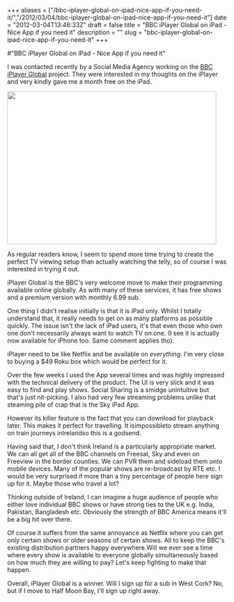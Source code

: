 +++
aliases = ["/bbc-iplayer-global-on-ipad-nice-app-if-you-need-it/","/2012/03/04/bbc-iplayer-global-on-ipad-nice-app-if-you-need-it"]
date = "2012-03-04T13:46:33Z"
draft = false
title = "BBC iPlayer Global on iPad - Nice App if you need it"
description = ""
slug = "bbc-iplayer-global-on-ipad-nice-app-if-you-need-it"
+++

#"BBC iPlayer Global on iPad - Nice App if you need it"

I was contacted recently by a Social Media Agency working on the <a href="http://itunes.apple.com/ie/app/bbc-iplayer-global/id449130604?mt=8">BBC iPlayer Global</a> project. They were interested in my thoughts on the iPlayer and very kindly gave me a month free on the iPad.

<a href="https://d2j17b10ywb1i7.cloudfront.net/wp-content/uploads/2012/03/mzl.gzwgeaff.480x480-75.jpg"><img class="size-full wp-image-614 aligncenter" title="mzl.gzwgeaff.480x480-75" src="https://d2j17b10ywb1i7.cloudfront.net/wp-content/uploads/2012/03/mzl.gzwgeaff.480x480-75.jpg" alt="" width="480" height="351" /></a>

As regular readers know, I seem to spend more time trying to create the perfect TV viewing setup than actually watching the telly, so of course I was interested in trying it out.

iPlayer Global is the BBC's very welcome move to make their programming available online globally. As with many of these services, it has free shows and a premium version with monthly 6.99 sub.

One thing I didn't realise initially is that it is iPad only. Whilst I totally understand that, it really needs to get on as many platforms as possible quickly. The issue isn't the lack of iPad users, it's that even those who own one don't necessarily always want to watch TV on one. (I see it is actually now available for iPhone too. Same comment applies tho).

iPlayer need to be like Netflix and be available on _everything_. I'm very close to buying a $49 Roku box which would be perfect for it.

Over the few weeks I used the App several times and was highly impressed with the technical delivery of the product. The UI is very slick and it was easy to find and play shows. Social Sharing is a smidge unintuitive but that's just nit-picking. I also had very few streaming problems unlike that steaming pile of crap that is the Sky iPad App.

However its killer feature is the fact that you can download for playback later. This makes it perfect for travelling. It isimpossibleto stream anything on train journeys inIrelandso this is a godsend.

Having said that, I don't think Ireland is a particularly appropriate market. We can all get all of the BBC channels on Freesat, Sky and even on Freeview in the border counties. We can PVR them and sideload them onto mobile devices. Many of the popular shows are re-broadcast by RTE etc. I would be very surprised if more than a tiny percentage of people here sign up for it. Maybe those who travel a lot?

Thinking outside of Ireland, I can imagine a huge audience of people who either love individual BBC shows or have strong ties to the UK e.g. India, Pakistan, Bangladesh etc. Obviously the strength of BBC America means it'll be a big hit over there.

Of course it suffers from the same annoyance as Netflix where you can get only certain shows or older seasons of certain shows. All to keep the BBC's existing distribution partners happy everywhere.Will we ever see a time where every show is available to everyone globally simultaneously based on how much they are willing to pay? Let's keep fighting to make that happen.

Overall, iPlayer Global is a winner. Will I sign up for a sub in West Cork? No, but if I move to Half Moon Bay, I'll sign up right away.

&nbsp;